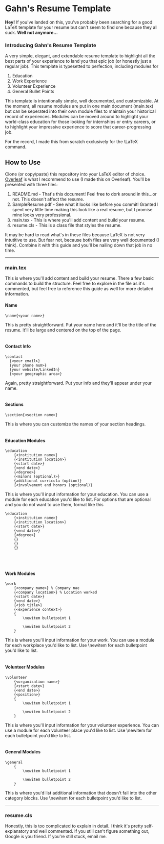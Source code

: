 # Gahn's Resume Template

**Hey!** If you've landed on this, you've probably been searching for a good LaTeX template for your resume but can't seem to find one because they all suck. **Well not anymore...**

### Introducing Gahn's Resume Template
A very simple, elegant, and extendable resume template to highlight all the best parts of your experience to land you that epic job (or honestly just a regular job). This template is typesetted to perfection, including modules for

1. Education
2. Work Experience
3. Volunteer Experience
4. General Bullet Points

This template is intentionally simple, well documented, and customizable. At the moment, all resume modules are put in one main document (main.tex) but can be seperated into their own module files to maintain your historical record of experiences. Modules can be moved around to highlight your world-class education for those looking for internships or entry careers, or to highlight your impressive experience to score that career-progressing job.

For the record, I made this from scratch exclusively for the \LaTeX command.

## How to Use
Clone (or copy/paste) this repository into your LaTeX editor of choice. [Overleaf](overleaf.com) is what I recommend to use (I made this on Overleaf). You'll be presented with three files:

1. README.md - That's this document! Feel free to dork around in this...or not. This doesn't affect the resume.
2. SampleResume.pdf - See what it looks like before you commit! Granted I spent very little time making this look like a real resume, but I promise mine looks very professional.
3. main.tex - This is where you'll add content and build your resume.
4. resume.cls - This is a class file that styles the resume.

It may be hard to read what's in these files because LaTeX is not very intutitive to use. But fear not, because both files are very well documented (I think). Combine it with this guide and you'll be nailing down that job in no time.

---
### main.tex
This is where you'll add content and build your resume. There a few basic commands to build the structure. Feel free to explore in the file as it's commented, but feel free to reference this guide as well for more detailed information.

#### Name
```
\name{<your name>}
```
This is pretty straightforward. Put your name here and it'll be the title of the resume. It'll be large and centered on the top of the page.
<br>
<br>

#### Contact Info
```
\contact
  {<your email>}
  {your phone num>}
  {your website/LinkedIn}
  {<your geographic area>}
```
Again, pretty straightforward. Put your info and they'll appear under your name.
<br>
<br>

#### Sections
```
\section{<section name>}
```
This is where you can customize the names of your section headings.
<br>
<br>

#### Education Modules
```
\education
    {<institution name>}
    {<institution location>}
    {<start date>}
    {<end date>}
    {<degree>}
    {<minors (optional)>}
    {additional curricula (option)}
    {<involvement and honors (optional)}
```
This is where you'll input information for your education. You can use a module for each education you'd like to list. For options that are optional and you do not want to use them, format like this
```
\education
    {<institution name>}
    {<institution location>}
    {<start date>}
    {<end date>}
    {<degree>}
    {}
    {}
    {}
```
<br>
<br>

#### Work Modules 
```
\work
    {<company name>} % Company nae
    {<company location>} % Location worked
    {<start date>}
    {<end date>}
    {<job title>}
    {<experience context>}
    {
        \newitem bulletpoint 1

        \newitem bulletpoint 2
    }
```
This is where you'll input information for your work. You can use a module for each workplace you'd like to list. Use \newitem for each bulletpoint you'd like to list.
<br>
<br>

#### Volunteer Modules 
```
\volunteer
    {<organization name>}
    {<start date>}
    {<end date>}
    {<position>}
    {
        \newitem bulletpoint 1

        \newitem bulletpoint 2
    }
```
This is where you'll input information for your volunteer experience. You can use a module for each volunteer place you'd like to list. Use \newitem for each bulletpoint you'd like to list.
<br>
<br>

#### General Modules
```
\general
    {
        \newitem bulletpoint 1

        \newitem bulletpoint 2
    }
```
This is where you'd list additional information that doesn't fall into the other category blocks. Use \newitem for each bulletpoint you'd like to list.

---
### resume.cls
Honestly, this is too complicated to explain in detail. I think it's pretty self-explanatory and well commented. If you still can't figure something out, Google is you friend. If you're still stuck, email me.
